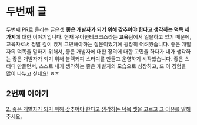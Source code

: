 # 두번째 글
두번째 PR로 올리는 글은셋 **좋은 개발자가 되기 위해 갖추어야 한다고 생각하는 덕목 세가지**에 대한 이야기입니다.
현재 우아한테크코스라는 **교육**팀에서 일을하고 있기 때문에, 교육자로써 정말 깊이 있게 고민해야하는 질문이었기에 굉장히 어려웠습니다.
좋은 개발자의 덕목을 말하기 위해서, 좋은 개발자에 대한 정의에 대한 고민을 하다가 내가 생각하는 좋은 개발자가 되기 위해 블랙커피 스터디를 만들고 운영하기 시작했습니다.
좋은 스터디 만들면서, 스스로 내가 생각하는 좋은 개발자의 모습으로 성장하고, 또 이 경험을 많이 나누고 싶네요! ㅎㅎ  

## 2번째 이야기
[2. 좋은 개발자가 되기 위해 갖추어야 한다고 생각하는 덕목 셋을 고르고 그 이유를 말해주세요.](https://makerjun.com/career/woowabros/good-programmer)
